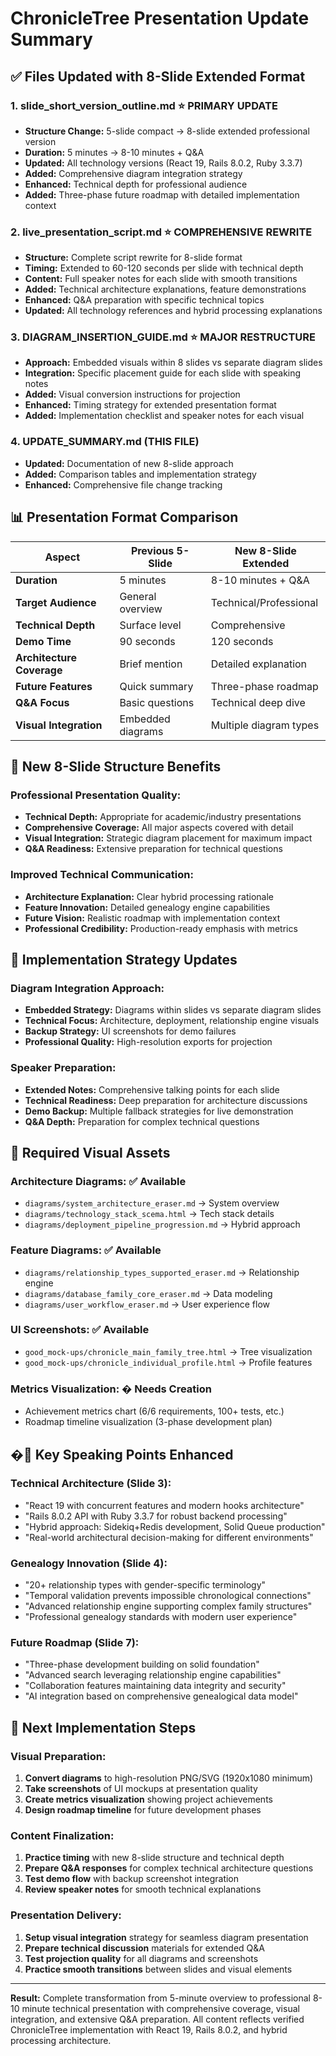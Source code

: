 # ChronicleTree Presentation Update Summary

## ✅ Files Updated with 8-Slide Extended Format

### 1. **slide_short_version_outline.md** ⭐ PRIMARY UPDATE
- **Structure Change:** 5-slide compact → 8-slide extended professional version
- **Duration:** 5 minutes → 8-10 minutes + Q&A
- **Updated:** All technology versions (React 19, Rails 8.0.2, Ruby 3.3.7)
- **Added:** Comprehensive diagram integration strategy
- **Enhanced:** Technical depth for professional audience
- **Added:** Three-phase future roadmap with detailed implementation context

### 2. **live_presentation_script.md** ⭐ COMPREHENSIVE REWRITE
- **Structure:** Complete script rewrite for 8-slide format
- **Timing:** Extended to 60-120 seconds per slide with technical depth
- **Content:** Full speaker notes for each slide with smooth transitions
- **Added:** Technical architecture explanations, feature demonstrations
- **Enhanced:** Q&A preparation with specific technical topics
- **Updated:** All technology references and hybrid processing explanations

### 3. **DIAGRAM_INSERTION_GUIDE.md** ⭐ MAJOR RESTRUCTURE
- **Approach:** Embedded visuals within 8 slides vs separate diagram slides
- **Integration:** Specific placement guide for each slide with speaking notes
- **Added:** Visual conversion instructions for projection
- **Enhanced:** Timing strategy for extended presentation format
- **Added:** Implementation checklist and speaker notes for each visual

### 4. **UPDATE_SUMMARY.md** (THIS FILE)
- **Updated:** Documentation of new 8-slide approach
- **Added:** Comparison tables and implementation strategy
- **Enhanced:** Comprehensive file change tracking

## 📊 Presentation Format Comparison

| Aspect | Previous 5-Slide | New 8-Slide Extended |
|--------|------------------|---------------------|
| **Duration** | 5 minutes | 8-10 minutes + Q&A |
| **Target Audience** | General overview | Technical/Professional |
| **Technical Depth** | Surface level | Comprehensive |
| **Demo Time** | 90 seconds | 120 seconds |
| **Architecture Coverage** | Brief mention | Detailed explanation |
| **Future Features** | Quick summary | Three-phase roadmap |
| **Q&A Focus** | Basic questions | Technical deep dive |
| **Visual Integration** | Embedded diagrams | Multiple diagram types |

## 🎯 New 8-Slide Structure Benefits

### **Professional Presentation Quality:**
- **Technical Depth:** Appropriate for academic/industry presentations
- **Comprehensive Coverage:** All major aspects covered with detail
- **Visual Integration:** Strategic diagram placement for maximum impact
- **Q&A Readiness:** Extensive preparation for technical questions

### **Improved Technical Communication:**
- **Architecture Explanation:** Clear hybrid processing rationale
- **Feature Innovation:** Detailed genealogy engine capabilities
- **Future Vision:** Realistic roadmap with implementation context
- **Professional Credibility:** Production-ready emphasis with metrics

## 🔧 Implementation Strategy Updates

### **Diagram Integration Approach:**
- **Embedded Strategy:** Diagrams within slides vs separate diagram slides
- **Technical Focus:** Architecture, deployment, relationship engine visuals
- **Backup Strategy:** UI screenshots for demo failures
- **Professional Quality:** High-resolution exports for projection

### **Speaker Preparation:**
- **Extended Notes:** Comprehensive talking points for each slide
- **Technical Readiness:** Deep preparation for architecture discussions
- **Demo Backup:** Multiple fallback strategies for live demonstration
- **Q&A Depth:** Preparation for complex technical questions

## 📁 Required Visual Assets

### **Architecture Diagrams:** ✅ Available
- `diagrams/system_architecture_eraser.md` → System overview
- `diagrams/technology_stack_scema.html` → Tech stack details
- `diagrams/deployment_pipeline_progression.md` → Hybrid approach

### **Feature Diagrams:** ✅ Available
- `diagrams/relationship_types_supported_eraser.md` → Relationship engine
- `diagrams/database_family_core_eraser.md` → Data modeling
- `diagrams/user_workflow_eraser.md` → User experience flow

### **UI Screenshots:** ✅ Available
- `good_mock-ups/chronicle_main_family_tree.html` → Tree visualization
- `good_mock-ups/chronicle_individual_profile.html` → Profile features

### **Metrics Visualization:** � Needs Creation
- Achievement metrics chart (6/6 requirements, 100+ tests, etc.)
- Roadmap timeline visualization (3-phase development plan)

## �🎤 Key Speaking Points Enhanced

### **Technical Architecture (Slide 3):**
- "React 19 with concurrent features and modern hooks architecture"
- "Rails 8.0.2 API with Ruby 3.3.7 for robust backend processing"
- "Hybrid approach: Sidekiq+Redis development, Solid Queue production"
- "Real-world architectural decision-making for different environments"

### **Genealogy Innovation (Slide 4):**
- "20+ relationship types with gender-specific terminology"
- "Temporal validation prevents impossible chronological connections"
- "Advanced relationship engine supporting complex family structures"
- "Professional genealogy standards with modern user experience"

### **Future Roadmap (Slide 7):**
- "Three-phase development building on solid foundation"
- "Advanced search leveraging relationship engine capabilities"
- "Collaboration features maintaining data integrity and security"
- "AI integration based on comprehensive genealogical data model"

## 🚀 Next Implementation Steps

### **Visual Preparation:**
1. **Convert diagrams** to high-resolution PNG/SVG (1920x1080 minimum)
2. **Take screenshots** of UI mockups at presentation quality
3. **Create metrics visualization** showing project achievements
4. **Design roadmap timeline** for future development phases

### **Content Finalization:**
1. **Practice timing** with new 8-slide structure and technical depth
2. **Prepare Q&A responses** for complex technical architecture questions
3. **Test demo flow** with backup screenshot integration
4. **Review speaker notes** for smooth technical explanations

### **Presentation Delivery:**
1. **Setup visual integration** strategy for seamless diagram presentation
2. **Prepare technical discussion** materials for extended Q&A
3. **Test projection quality** for all diagrams and screenshots
4. **Practice smooth transitions** between slides and visual elements

---

**Result:** Complete transformation from 5-minute overview to professional 8-10 minute technical presentation with comprehensive coverage, visual integration, and extensive Q&A preparation. All content reflects verified ChronicleTree implementation with React 19, Rails 8.0.2, and hybrid processing architecture.
